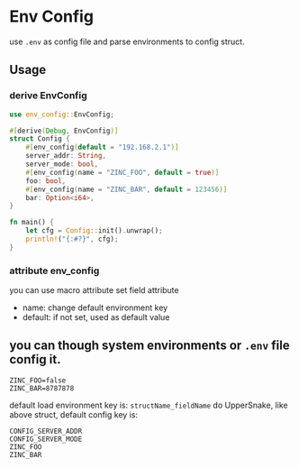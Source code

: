 # Env Config

use `.env` as config file and parse environments to config struct.

## Usage

### derive EnvConfig

```rust
use env_config::EnvConfig;

#[derive(Debug, EnvConfig)]
struct Config {
    #[env_config(default = "192.168.2.1")]
    server_addr: String,
    server_mode: bool,
    #[env_config(name = "ZINC_FOO", default = true)]
    foo: bool,
    #[env_config(name = "ZINC_BAR", default = 123456)]
    bar: Option<i64>,
}

fn main() {
    let cfg = Config::init().unwrap();
    println!("{:#?}", cfg);
}
```

### attribute env_config

you can use macro attribute set field attribute 

- name: change default environment key
- default: if not set, used as default value

## you can though system environments or `.env` file config it.

```
ZINC_FOO=false
ZINC_BAR=8787878
```

default load environment key is: `structName_fieldName` do UpperSnake, like above struct, default config key is:

```
CONFIG_SERVER_ADDR
CONFIG_SERVER_MODE
ZINC_FOO
ZINC_BAR
```
